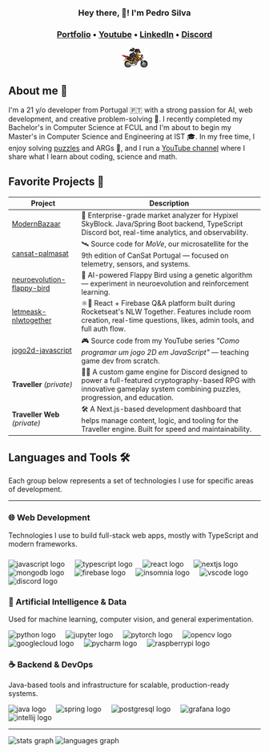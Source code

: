 <h3 align="center"> Hey there, 👋! I'm Pedro Silva<h3>

<p align="center">
  <a href="https://portfolio-zf4ke.vercel.app">Portfolio</a> •
  <a href="https://www.youtube.com/@zFake">Youtube</a> •
  <a href="https://linkedin.com/in/zf4ke">LinkedIn</a> •
  <a href="https://discordapp.com/users/676156690395037713/">Discord</a>
</p>

<div align="center">
  <img src="https://raw.githubusercontent.com/zF4ke/zF4ke/refs/heads/master/kz.gif" />
</div>

## About me 👀

I'm a 21 y/o developer from Portugal 🇵🇹 with a strong passion for AI, web development, and creative problem-solving 🧠. I recently completed my Bachelor's in Computer Science at FCUL and I'm about to begin my Master's in Computer Science and Engineering at IST 🎓. In my free time, I enjoy solving [puzzles](https://enigmatics.org/profile/zf4ke) and ARGs 🧩, and I run a [YouTube channel](https://www.youtube.com/@zFake) where I share what I learn about coding, science and math.


## Favorite Projects 🚀

| Project | Description |
|--------|-------------|
| [ModernBazaar](https://github.com/zF4ke/ModernBazaar) | 🛒 Enterprise-grade market analyzer for Hypixel SkyBlock. Java/Spring Boot backend, TypeScript Discord bot, real-time analytics, and observability. |
| [cansat-palmasat](https://github.com/zF4ke/cansat-palmasat) | 🛰️ Source code for *MoVe*, our microsatellite for the 9th edition of CanSat Portugal — focused on telemetry, sensors, and systems. |
| [neuroevolution-flappy-bird](https://github.com/zF4ke/neuroevolution-flappy-bird) | 🧠 AI-powered Flappy Bird using a genetic algorithm — experiment in neuroevolution and reinforcement learning. |
| [letmeask-nlwtogether](https://github.com/zF4ke/letmeask-nlwtogether) | ⚛️🚀 React + Firebase Q&A platform built during Rocketseat's NLW Together. Features include room creation, real-time questions, likes, admin tools, and full auth flow. |
| [jogo2d-javascript](https://github.com/zF4ke/jogo2d-javascript) | 🎮 Source code from my YouTube series *"Como programar um jogo 2D em JavaScript"* — teaching game dev from scratch. |
| **Traveller** *(private)* | 🧙‍♂️ A custom game engine for Discord designed to power a full-featured cryptography-based RPG with innovative gameplay system combining puzzles, progression, and education. |
| **Traveller Web** *(private)* | 🛠️ A Next.js-based development dashboard that helps manage content, logic, and tooling for the Traveller engine. Built for speed and maintainability. |

## Languages and Tools 🛠️

Each group below represents a set of technologies I use for specific areas of development.

---

### 🌐 Web Development
Technologies I use to build full-stack web apps, mostly with TypeScript and modern frameworks.
###

<div align="left">
  <img src="https://cdn.jsdelivr.net/gh/devicons/devicon/icons/javascript/javascript-original.svg" height="40" alt="javascript logo"  />
  <img width="12" />
  <img src="https://cdn.jsdelivr.net/gh/devicons/devicon/icons/typescript/typescript-original.svg" height="40" alt="typescript logo"  />
  <img width="12" />
  <img src="https://cdn.jsdelivr.net/gh/devicons/devicon/icons/react/react-original.svg" height="40" alt="react logo"  />
  <img width="12" />
  <img src="https://cdn.jsdelivr.net/gh/devicons/devicon/icons/nextjs/nextjs-original.svg" height="40" alt="nextjs logo"  />
  <img width="12" />
  <img src="https://cdn.jsdelivr.net/gh/devicons/devicon/icons/mongodb/mongodb-original.svg" height="40" alt="mongodb logo"  />
  <img width="12" />
  <img src="https://cdn.jsdelivr.net/gh/devicons/devicon/icons/firebase/firebase-plain.svg" height="40" alt="firebase logo"  />
  <img width="12" />
  <img src="https://cdn.jsdelivr.net/gh/devicons/devicon/icons/insomnia/insomnia-original.svg" height="40" alt="insomnia logo"  />
  <img width="12" />
  <img src="https://cdn.jsdelivr.net/gh/devicons/devicon/icons/vscode/vscode-original.svg" height="40" alt="vscode logo"  />
  <img width="12" />
  <img src="https://skillicons.dev/icons?i=discord" height="40" alt="discord logo"  />
</div>

### 🤖 Artificial Intelligence & Data
Used for machine learning, computer vision, and general experimentation.

<div align="left">
  <img src="https://cdn.jsdelivr.net/gh/devicons/devicon/icons/python/python-original.svg" height="40" alt="python logo"  />
  <img width="12" />
  <img src="https://cdn.jsdelivr.net/gh/devicons/devicon/icons/jupyter/jupyter-original.svg" height="40" alt="jupyter logo"  />
  <img width="12" />
  <img src="https://cdn.simpleicons.org/pytorch/EE4C2C" height="40" alt="pytorch logo"  />
  <img width="12" />
  <img src="https://cdn.jsdelivr.net/gh/devicons/devicon/icons/opencv/opencv-original.svg" height="40" alt="opencv logo"  />
  <img width="12" />
  <img src="https://cdn.jsdelivr.net/gh/devicons/devicon/icons/googlecloud/googlecloud-original.svg" height="40" alt="googlecloud logo"  />
  <img width="12" />
  <img src="https://cdn.jsdelivr.net/gh/devicons/devicon/icons/pycharm/pycharm-original.svg" height="40" alt="pycharm logo"  />
  <img width="12" />
  <img src="https://cdn.jsdelivr.net/gh/devicons/devicon/icons/raspberrypi/raspberrypi-original.svg" height="40" alt="raspberrypi logo"  />
</div>

### ☕ Backend & DevOps
Java-based tools and infrastructure for scalable, production-ready systems.

<div align="left">
  <img src="https://cdn.jsdelivr.net/gh/devicons/devicon/icons/java/java-original.svg" height="40" alt="java logo"  />
  <img width="12" />
  <img src="https://cdn.simpleicons.org/spring/6DB33F" height="40" alt="spring logo"  />
  <img width="12" />
  <img src="https://cdn.jsdelivr.net/gh/devicons/devicon/icons/postgresql/postgresql-original.svg" height="40" alt="postgresql logo"  />
  <img width="12" />
  <img src="https://cdn.simpleicons.org/grafana/F46800" height="40" alt="grafana logo"  />
  <img width="12" />
  <img src="https://cdn.jsdelivr.net/gh/devicons/devicon/icons/intellij/intellij-original.svg" height="40" alt="intellij logo"  />
</div>

---

<div align="left">
  <img src="https://github-readme-stats.vercel.app/api?username=zF4ke&hide_title=false&hide_rank=false&show_icons=true&include_all_commits=true&count_private=true&disable_animations=false&theme=nord&locale=en&hide_border=false&order=1" alt="stats graph"  />
  <img src="https://github-readme-stats.vercel.app/api/top-langs?username=zF4ke&locale=en&hide_title=false&layout=compact&card_width=320&langs_count=8&theme=nord&hide_border=false&order=2" alt="languages graph"  />
</div>

<br>
